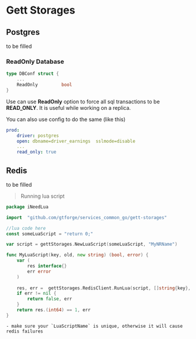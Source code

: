 # Gett Storages

## Postgres
to be filled

### ReadOnly Database
```go
type DBConf struct {
	...
	ReadOnly         bool
}
```
Use can use __ReadOnly__ option to force all sql transactions to be __READ_ONLY__. It is useful while working on a replica.

You can also use config to do the same (like this)
```yaml
prod:
    driver: postgres
    open: dbname=driver_earnings  sslmode=disable
    ...
    read_only: true
```


## Redis
to be filled


> Running lua script
```go
package iNeedLua

import 	"github.com/gtforge/services_common_go/gett-storages"

//lua code here
const someLuaScript = "return 0;"

var script = gettStorages.NewLuaScript(someLuaScript, "MyNRName")

func MyLuaScript(key, old, new string) (bool, error) {
	var (
		res interface{}
		err error
	)
    
    res, err = 	gettStorages.RedisClient.RunLua(script, []string{key}, old, new)
	if err != nil {
		return false, err
	}
	return res.(int64) == 1, err
}

```
    - make sure your `LuaScriptName` is unique, otherwise it will cause redis failures